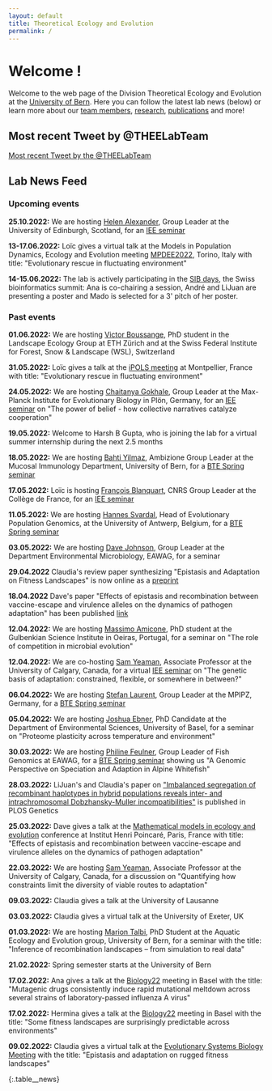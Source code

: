 ```yaml
---
layout: default
title: Theoretical Ecology and Evolution
permalink: /
---
```

# Welcome !

Welcome to the web page of the Division Theoretical Ecology and Evolution at the [University of Bern](http://www.thee.iee.unibe.ch/index_eng.html). Here you can follow the latest lab news (below) or learn more about our [team members](https://banklab.github.io/people/), [research](https://banklab.github.io/research/), [publications](https://banklab.github.io/publications/) and more!

## Most recent Tweet by @THEELabTeam

<div class="twitter_feed">
  <a class="twitter-timeline" data-lang="en" data-width="550" data-height="680" data-dnt="true" data-theme="light" data-chrome="nofooter transparent" data-link-color="#15484c" data-tweet-limit="1" href="https://twitter.com/THEELabTeam?ref_src=twsrc%5Etfw">Most recent Tweet by the @THEELabTeam</a> 
  <script async src="https://platform.twitter.com/widgets.js" charset="utf-8"></script>
</div>

## Lab News Feed

### Upcoming events

**25.10.2022:** We are hosting [Helen Alexander](https://www.ed.ac.uk/biology/groups/alexander), Group Leader at the University of Edinburgh, Scotland, for an [IEE seminar](https://www.iee.unibe.ch/studies/lecture_series_in_ecology_and_evolution/index_eng.html)

**13-17.06.2022:** Loïc gives a virtual talk at the Models in Population Dynamics, Ecology and Evolution meeting [MPDEE2022](https://sites.google.com/view/mpdee2022), Torino, Italy with title: "Evolutionary rescue in fluctuating environment"

**14-15.06.2022:** The lab is actively participating in the [SIB days](https://sibdays.sib.swiss/about-sib-days), the Swiss bioinformatics summit: Ana is co-chairing a session, André and LiJuan are presenting a poster and Mado is selected for a 3' pitch of her poster.

### Past events

**01.06.2022:** We are hosting [Victor Boussange](https://ele.ethz.ch/the-group/people/person-detail/victor-boussange.html), PhD student in the Landscape Ecology Group at ETH Zürich and at the Swiss Federal Institute for Forest, Snow & Landscape (WSL), Switzerland

**31.05.2022:** Loïc gives a talk at the [iPOLS meeting](https://gdripols.wordpress.com/meeting-montpellier-2021/) at Montpellier, France with title: "Evolutionary rescue in fluctuating environment"

**24.05.2022:** We are hosting [Chaitanya Gokhale](https://tecoevo.github.io/), Group Leader at the Max-Planck Institute for Evolutionary Biology in Plön, Germany, for an [IEE seminar](https://www.iee.unibe.ch/studies/lecture_series_in_ecology_and_evolution/index_eng.html) on "The power of belief - how collective narratives catalyze cooperation"

**19.05.2022:** Welcome to Harsh B Gupta, who is joining the lab for a virtual summer internship during the next 2.5 months

**18.05.2022:** We are hosting [Bahti Yilmaz](https://www.mucosalimmunology.ch/en/lab-members/dr-bahtiyar-yilmaz.html), Ambizione Group Leader at the Mucosal Immunology Department, University of Bern, for a [BTE Spring seminar](https://www.iee.unibe.ch/studies/lecture_series_in_behavioral_theoretical_and_evolutionary_biology/index_eng.html)

**17.05.2022:** Loïc is hosting [François Blanquart](https://sites.google.com/site/francoisblanquart/home), CNRS Group Leader at the Collège de France, for an [IEE seminar](https://www.iee.unibe.ch/studies/lecture_series_in_ecology_and_evolution/index_eng.html)

**11.05.2022:** We are hosting [Hannes Svardal](https://www.uantwerpen.be/en/staff/hannes-svardal/svardal-lab/), Head of Evolutionary Population Genomics, at the University of Antwerp, Belgium, for a [BTE Spring seminar](https://www.iee.unibe.ch/studies/lecture_series_in_behavioral_theoretical_and_evolutionary_biology/index_eng.html)

**03.05.2022:** We are hosting [Dave Johnson](https://www.eawag.ch/en/aboutus/portrait/organisation/staff/profile/david-johnson/show/), Group Leader at the Department Environmental Microbiology, EAWAG, for a seminar

**29.04.2022** Claudia's review paper synthesizing "Epistasis and Adaptation on Fitness Landscapes" is now online as a [preprint](https://arxiv.org/abs/2204.13321)

**18.04.2022** Dave's paper "Effects of epistasis and recombination between vaccine-escape and virulence alleles on the dynamics of pathogen adaptation" has been published [link](https://doi.org/10.1038/s41559-022-01709-y)

**12.04.2022:** We are hosting [Massimo Amicone](https://scholar.google.ch/citations?user=i-kYxE4AAAAJ&hl=en&oi=ao), PhD student at the Gulbenkian Science Institute in Oeiras, Portugal, for a seminar on "The role of competition in microbial evolution"

**12.04.2022:** We are co-hosting [Sam Yeaman](https://yeamanlab.weebly.com/), Associate Professor at the University of Calgary, Canada, for a virtual [IEE seminar](https://www.iee.unibe.ch/studies/lecture_series_in_ecology_and_evolution/index_eng.html) on "The genetic basis of adaptation: constrained, flexible, or somewhere in between?"

**06.04.2022:** We are hosting [Stefan Laurent](https://www.mpipz.mpg.de/laurent), Group Leader at the MPIPZ, Germany, for a [BTE Spring seminar](https://www.iee.unibe.ch/studies/lecture_series_in_behavioral_theoretical_and_evolutionary_biology/index_eng.html)

**05.04.2022:** We are hosting [Joshua Ebner](https://duw.unibas.ch/en/research-groups/geoecology/staff/joshua-niklas-ebner/), PhD Candidate at the Department of Environmental Sciences, University of Basel, for a seminar on "Proteome plasticity across temperature and environment"

**30.03.2022:** We are hosting [Philine Feulner](https://www.eawag.ch/en/department/fishec/main-focus/fish-genomics/), Group Leader of Fish Genomics at EAWAG, for a [BTE Spring seminar](https://www.iee.unibe.ch/studies/lecture_series_in_behavioral_theoretical_and_evolutionary_biology/index_eng.html) showing us "A Genomic Perspective on Speciation and Adaption in Alpine Whitefish"

**28.03.2022:** LiJuan's and Claudia's paper on ["Imbalanced segregation of recombinant haplotypes in hybrid populations reveals inter- and intrachromosomal Dobzhansky-Muller incompatibilities"](https://journals.plos.org/plosgenetics/article?id=10.1371/journal.pgen.1010120) is published in PLOS Genetics

**25.03.2022:** Dave gives a talk at the [Mathematical models in ecology and evolution](https://matmodecoevo-22.sciencesconf.org/) conference at Institut Henri Poincaré, Paris, France with title: "Effects of epistasis and recombination between vaccine-escape and virulence alleles on the dynamics of pathogen adaptation"

**22.03.2022:** We are hosting [Sam Yeaman](https://yeamanlab.weebly.com/), Associate Professor at the University of Calgary, Canada, for a discussion on "Quantifying how constraints limit the diversity of viable routes to adaptation"

**09.03.2022:** Claudia gives a talk at the University of Lausanne

**03.03.2022:** Claudia gives a virtual talk at the University of Exeter, UK 

**01.03.2022:** We are hosting [Marion Talbi](https://www.aqua.iee.unibe.ch/about_us/team/marion_talbi/talbi_marion/index_eng.html), PhD Student at the Aquatic Ecology and Evolution group, University of Bern, for a seminar with the title: "Inference of recombination landscapes – from simulation to real data"

**21.02.2022:** Spring semester starts at the University of Bern

**17.02.2022:** Ana gives a talk at the [Biology22](https://biology22.ch/) meeting in Basel with the title: "Mutagenic drugs consistently induce rapid mutational meltdown across several strains of laboratory-passed influenza A virus"

**17.02.2022:** Hermina gives a talk at the [Biology22](https://biology22.ch/) meeting in Basel with the title: "Some fitness landscapes are surprisingly predictable across environments"

**09.02.2022:** Claudia gives a virtual talk at the [Evolutionary Systems Biology Meeting](https://coursesandconferences.wellcomeconnectingscience.org/event/evolutionary-systems-biology-virtual-conference-20220209/) with the title: "Epistasis and adaptation on rugged fitness landscapes"

{:.table__news}
